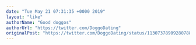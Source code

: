 ```yaml
---
date: "Tue May 21 07:31:35 +0000 2019"
layout: "like"
authorName: "Good doggos"
authorUrl: "https://twitter.com/DoggoDating"
originalPost: "https://twitter.com/DoggoDating/status/1130737890928078850"
---
```

